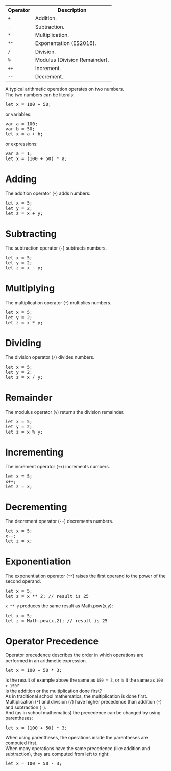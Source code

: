 <table class="ws-table-all notranslate">
  <tr>
    <th>Operator</th>
    <th>Description</th>
  </tr>
  <tr>
    <td><code>+</code></td>
    <td>Addition.</td>
  </tr>
  <tr>
    <td><code>-</code></td>
    <td>Subtraction.</td>
  </tr>
  <tr>
    <td><code>*</code></td>
    <td>Multiplication.</td>
  </tr>
  <tr>
    <td><code>**</code></td>
    <td>Exponentation (ES2016).</td>
  </tr>
  <tr>
    <td><code>/</code></td>
    <td>Division.</td>
  </tr>
  <tr>
    <td><code>%</code></td>
    <td>Modulus (Division Remainder).</td>
  </tr>
  <tr>
    <td><code>++</code></td>
    <td>Increment.</td>
  </tr>
  <tr>
    <td><code>--</code></td>
    <td>Decrement.</td>
  </tr>
</table>
A typical arithmetic operation operates on two numbers.
<br>
The two numbers can be literals:
<pre>let x = 100 + 50;</pre>
or variables:
<pre>
var a = 100;
var b = 50;
let x = a + b;
</pre>
or expressions:
<pre>
var a = 1;
let x = (100 + 50) * a;
</pre>
<h1>Adding</h1>
The addition operator (<code>+</code>) adds numbers:
<pre>
let x = 5;
let y = 2;
let z = x + y;
</pre>
<h1>Subtracting</h1>
The subtraction operator (<code>-</code>) subtracts numbers.
<pre>
let x = 5;
let y = 2;
let z = x - y;
</pre>
<h1>Multiplying</h1>
The multiplication operator (<code>*</code>) multiplies numbers.
<pre>
let x = 5;
let y = 2;
let z = x * y;
</pre>
<h1>Dividing</h1>
The division operator (<code>/</code>) divides numbers.
<pre>
let x = 5;
let y = 2;
let z = x / y;
</pre>
<h1>Remainder</h1>
The modulus operator (<code>%</code>) returns the division remainder.
<pre>
let x = 5;
let y = 2;
let z = x % y;
</pre>
<h1>Incrementing</h1>
The increment operator (<code>++</code>) increments numbers.
<pre>
let x = 5;
x++;
let z = x;
</pre>
<h1>Decrementing</h1>
The decrement operator (<code>--</code>) decrements numbers.
<pre>
let x = 5;
x--;
let z = x;
</pre>
<h1>Exponentiation</h1>
The exponentiation operator (<code>**</code>) raises the first operand to the power of the second operand.
<pre>
let x = 5;
let z = x ** 2; // result is 25
</pre>
<code>x ** y</code> produces the same result as Math.pow(x,y):
<pre>
let x = 5;
let z = Math.pow(x,2); // result is 25
</pre>
<h1>Operator Precedence</h1>
Operator precedence describes the order in which operations are performed in an arithmetic expression.
<pre>let x = 100 + 50 * 3;</pre>
Is the result of example above the same as <code>150 * 3</code>, or is it the same as <code>100 + 150</code>?
<br>
Is the addition or the multiplication done first?
<br>
As in traditional school mathematics, the multiplication is done first.
<br>
Multiplication (<code>*</code>) and division (<code>/</code>) have higher precedence than addition (<code>+</code>) and subtraction (<code>-</code>).
<br>
And (as in school mathematics) the precedence can be changed by using parentheses:
<pre>let x = (100 + 50) * 3;</pre>
When using parentheses, the operations inside the parentheses are computed first.
<br>
When many operations have the same precedence (like addition and subtraction), they are computed from left to right:
<pre>let x = 100 + 50 - 3;</pre>
